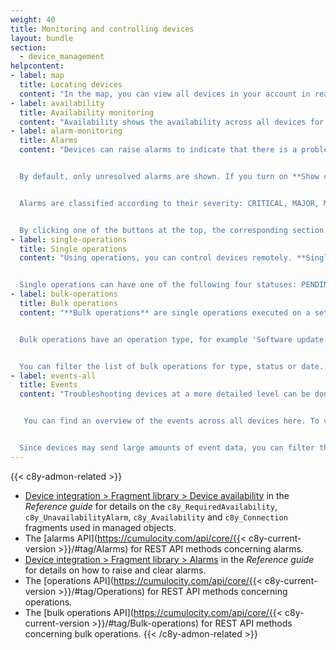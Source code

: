 ```yaml
---
weight: 40
title: Monitoring and controlling devices
layout: bundle
section:
  - device_management
helpcontent:
- label: map
  title: Locating devices
  content: "In the map, you can view all devices in your account in real time. Devices are represented as 'pins'. Click a pin to see the name of the respective device. Click the device name to switch to its device details."
- label: availability
  title: Availability monitoring
  content: "Availability shows the availability across all devices for the last 24 hours, last 7 days and last 30 days. The availability is based on raised and cleared alarms and shown in percentage."
- label: alarm-monitoring
  title: Alarms
  content: "Devices can raise alarms to indicate that there is a problem. You can find an overview of the alarms across all devices here. To check the alarms of a particular device, switch to the **Alarm** tab in the details of the device.


  By default, only unresolved alarms are shown. If you turn on **Show cleared alarms** at the top right, you will see the entire alarm history.


  Alarms are classified according to their severity: CRITICAL, MAJOR, MINOR, WARNING.


  By clicking one of the buttons at the top, the corresponding section will be hidden. Click it once more to make the section visible again. Within each section, the alarms are sorted by their occurrence, displaying the most recent alarm first."
- label: single-operations
  title: Single operations
  content: "Using operations, you can control devices remotely. **Single operations** show all operations executed on a single device.


  Single operations can have one of the following four statuses: PENDING, EXECUTED, SUCCESSFUL, FAILED. For each operation, the name, status, and device is provided. Clicking the device leads you to the detailed view of the particular device."
- label: bulk-operations
  title: Bulk operations
  content: "**Bulk operations** are single operations executed on a set of devices.


  Bulk operations have an operation type, for example 'Software update' or 'Firmware update', and one of the following statuses: SCHEDULED, EXECUTING, CANCELED, COMPLETED WITH FAILURES, COMPLETED SUCCESSFULLY.


  You can filter the list of bulk operations for type, status or date. Click the arrow button at the right of a bulk operation to see its details."
- label: events-all
  title: Events
  content: "Troubleshooting devices at a more detailed level can be done with the help of events. Events are low-level messages sent by devices that are usually used for application-specific processing. For example, a vending device sends its real-time sales in the form of events.


   You can find an overview of the events across all devices here. To view the operations of a particular device, switch to the **Events** tab in the details of the device.


  Since devices may send large amounts of event data, you can filter the data to be displayed by date or type, using the fields at the top left."
---
```


{{< c8y-admon-related >}}
* [Device integration > Fragment library > Device availability](/device-integration/fragment-library/#device-availability) in the *Reference guide* for details on the `c8y_RequiredAvailability`, `c8y_UnavailabilityAlarm`, `c8y_Availability` and `c8y_Connection` fragments used in managed objects.
* The [alarms API](https://cumulocity.com/api/core/{{< c8y-current-version >}}/#tag/Alarms) for REST API methods concerning alarms.
* [Device integration > Fragment library > Alarms](/device-integration/fragment-library/#alarms) in the *Reference guide* for details on how to raise and clear alarms.
* The [operations API](https://cumulocity.com/api/core/{{< c8y-current-version >}}/#tag/Operations) for REST API methods concerning operations.
* The [bulk operations API](https://cumulocity.com/api/core/{{< c8y-current-version >}}/#tag/Bulk-operations) for REST API methods concerning bulk operations.
{{< /c8y-admon-related >}}
